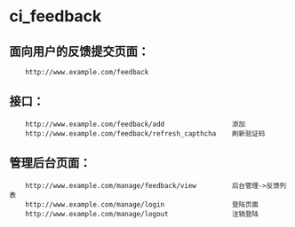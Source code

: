 ci_feedback
===========

## 面向用户的反馈提交页面： ##
		http://www.example.com/feedback

## 接口： ##
		http://www.example.com/feedback/add    				添加
		http://www.example.com/feedback/refresh_capthcha 	刷新验证码
	  
## 管理后台页面： ##
		http://www.example.com/manage/feedback/view         后台管理->反馈列表
		http://www.example.com/manage/login				    登陆页面
		http://www.example.com/manage/logout				注销登陆
